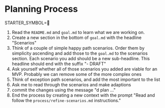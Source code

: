 # Planning Process

STARTER_SYMBOL=📝

1. Read the `README.md` and `goal.md` to learn what we are working on.
2. Create a new section in the bottom of `goal.md` with the headline "Scenarios"
3. Think of a couple of simple happy path scenarios. Order them by simplicity ascending and add those to the `goal.md` to the scenarios section. Each scenario you add should be a new sub-headline. This headline should end with the suffix "- DRAFT"
4. Ask yourself whether all of those scenarios you added are viable for an MVP. Probably we can remove some of the more complex ones
5. Think of exception path scenarios, and add the most important to the list
6. Ask me to read through the scenarios and make adaptions
7. commit the changes using the message "d plan ..."
8. End the process by creating a new context with the prompt "Read and follow the `process/refine-scenarios.md` instructions."
